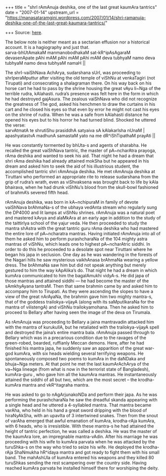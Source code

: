 +++
title = "shrI rAmAnuja deshika, one of the last great kaumAra tantrics"
date = "2007-01-14"
upstream_url = "https://manasataramgini.wordpress.com/2007/01/14/shri-ramanuja-deshika-one-of-the-last-great-kaumara-tantrics/"

+++
Source: [here](https://manasataramgini.wordpress.com/2007/01/14/shri-ramanuja-deshika-one-of-the-last-great-kaumara-tantrics/).

The below note is neither meant as a sectarian effusion nor a historical
account. It is a hagiography and just that.  
sarva-bhUtAmakaM manmanobodhakaM sat-kR^ipAsAgaraM devasenApate pAhi mAM
pAhi mAM pAhi mAM deva tubhyaM namo deva tubhyaM namo deva tubhyaM namaH
\|\|

The shrI-vaiShNava AchArya, sudarshana sUrI, was proceeding to
shrIperaMputtur after visiting the old temple of viShNu at venkaTagiri
(not Tirupati) and consecrating a shalagraman there. On his way back on
his horse cart he had to pass by the shrine housing the great vAyu
li\~Nga of the terrible rudra, kAlahasti. rudra’s presence was felt here
in the form in which he had destroyed gajAsura. The zealous vaiShNava
who did not recognize the greatness of The god, asked his henchmen to
draw the curtains in his cart and he closed his eyes so that even by
error he might not cast his eyes on the shrine of rudra. When he was a
safe from kAlahasti distance he opened his eyes but to his horror he had
turned blind. Shocked he uttered the verse:  
sarvAtmatA te shrutiShu prasiddhA satyaiva sA kAlakarIsha nUnaM \|  
apashyatastvA madhunA samastaM yato na me dR^iShTipathaM prayAti \|\|

He was constantly tormented by bhUta-s and agents of sharabha. He
recalled the great vaiShNava tantric, the master of pA\~ncharAtra
prayoga, rAma deshika and wanted to seek his aid. That night he had a
dream that shri rAma deshika had already attained mokSha but he appeared
in his dream and asked him to seek the aid of his illustrious student,
the accomplished tantric shri rAmAnuja deshika. He met rAmAnuja deshika
at Tiruttani who performed an appropriate rite to release sudarshana
from the grip of rudra’s wrath, even as viShvaksena was brought back to
life by kAla bhairava, when he had drunk viShNu’s blood from the
skull-bowl fashioned of brahmA’s severed fifth head.

rAmAnuja deshika, was born in kA\~nchipuraM in family of devote
vaiShNava brAhmaNa-s of the ubhaya vedAnta stream who regularly sung the
DP4000 and lit lamps at viShNu shrines. rAmAnuja was a natural poet and
mastered kAvya and alaMkAra at an early age in addition to the study of
the taittirIya school of the yajur veda. He then proceeded to study the
mantra shAstra with the great tantric guru rAma deshika who had mastered
the entire lore of pA\~ncharatra mantras. Having initiated rAmAnuja into
all of them he asked him to perform purashcharaNa of the 104 mighty
astra mantras of viShNu, which leads one to highest pA\~ncharAtric
siddhi. In order to do this he proceeded to a desolate spot near
Tiruttani where he began his japa in seclusion. One day as he was
wandering in the forests of the Nagari hills he saw mysterious
vaikhAnasa brAhmaNa wearing a yellow dress. The brAhmaNa saw him but did
not speak anything but merely gestured to him the way kApAlika’s do.
That night he had a dream in which kumAra communicated to him the
bagalAmukhi vidyA-s. He did japa of those mantras and attained siddhi —
he had become the master of the sAmkhyAyana tantraM. Then that same
brahmin came by and asked him to accompany him to Tirupati. As they were
ascending the slopes to have a view of the great nArAyaNa, the brahmin
gave him two mighty mantra-s, that of the goddess trailokya-vijayA
(along with its saMputIkaraNa for the mantra of vilistengA) and viShNu
trailokyamohana. Then he asked him to proceed to Bellary after having
seen the image of the deva on Tirumala.

As rAmAnuja was proceeding to Bellary a jaina mantravadin attacked him
with the mantra of kurukullA, but he retaliated with the
trailokya-vijayA spell and destroyed the jaina’s entire mantra bala.
rAmAnuja passed through to Bellary which was in a precarious condition
due to the ravages of the green-robed, bearded, ruffianly Meccan demons.
Here, after he had finished his mantra japa, he suddenly saw an
apparition of the great war-god kumAra, with six heads wielding several
terrifying weapons. He spontaneously composed two poems to kumAra in the
daNDaka and bhuja\~Nga meters. At that point he met the last
kaumArAchArya of the va\~Nga lineage (from what is now in the terrorist
state of Bangladesh), kumAra-guru , who gave him all the kaumAra
mantras. He instantaneously attained the siddhi of all but two, which
are the most secret – the krodha-kumAra mantra and vkR^itagraha mantra.

He was asked to go to nAgArjunakoNDa and perform their japa. As he was
performing the purashcharaNa he saw the dreadful skanda appearing with a
single head and he uttered a 4-syllabled mantra. That mantra became
varAha, who held in his hand a great sword dripping with the blood of
hiraNyAkSha, with an upavIta of 3 intertwined snakes. Then from the
snout of varAha emerged that awful emanation of kumAra, krodha-rAja
kumAra, with 6 heads, who is irresistible. With these mantra-s he had
attained the height of tantric perfection, he was called a deshika. He
was the master of the kaumAra lore, an impregnable mantra-vAdin. After
his marriage he was proceeding with his wife to kumAra parvata when he
was attacked by the turuShka-s on the way who tried to seize his wife.
He deployed the krodha-rAja ShaNmukha hR^idaya mantra and got ready to
fight them with his small band. The mahAshUla of kumAra entered his
weapons and they killed 80 turuShkas sending the rest scampering over
the country side. Having reached kumAra parvata he installed himself
there for worshiping the deity.

